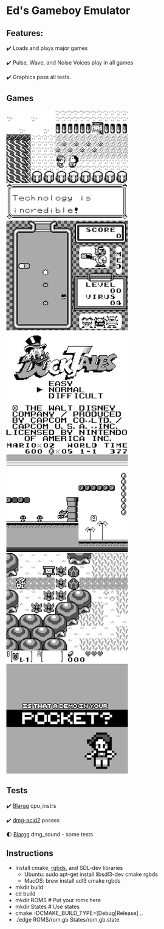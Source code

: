 # Ed's Gameboy Emulator

## Features:

✔️ Loads and plays major games

✔️ Pulse, Wave, and Noise Voices play in all games

✔️ Graphics pass all tests.

## Games

![Pokemon Red](/images/pokemonred.png)
![Dr. Mario](/images/drmario.png)
![Ducktales](/images/ducktales.png)
![Mario](/images/mario.png)
![Zelda](/images/zelda.png)
![Is that a demo in your pocket?](/images/pocket.png)

## Tests

✔️ [Blargg](https://github.com/retrio/gb-test-roms) cpu_instrs

✔️ [dmg-acid2](https://github.com/mattcurrie/dmg-acid2) passes

🌓 [Blargg](https://github.com/retrio/gb-test-roms) dmg_sound - some tests


## Instructions
* Install cmake, [rgbds](https://github.com/gbdev/rgbds), and SDL-dev libraries
  * Ubuntu: sudo apt-get install libsdl3-dev cmake rgbds
  * MacOS: brew install sdl3 cmake rgbds
* mkdir build
* cd build
* mkdir ROMS # Put your roms here
* mkdir States # Use states
* cmake -DCMAKE_BUILD_TYPE=[Debug|Release] ..
* ./edge ROMS/rom.gb States/rom.gb.state